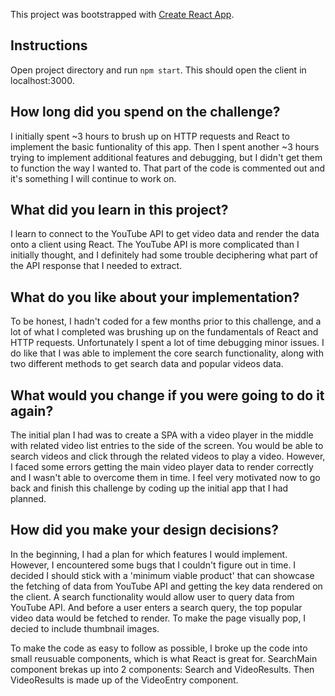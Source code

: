 This project was bootstrapped with [Create React App](https://github.com/facebook/create-react-app).

## Instructions
Open project directory and run `npm start`. This should open the client in localhost:3000.

## How long did you spend on the challenge?
I initially spent ~3 hours to brush up on HTTP requests and React to implement the basic funtionality of this app. Then I spent another ~3 hours trying to implement additional features and debugging, but I didn't get them to function the way I wanted to. That part of the code is commented out and it's something I will continue to work on.

## What did you learn in this project?
I learn to connect to the YouTube API to get video data and render the data onto a client using React. The YouTube API is more complicated than I initially thought, and I definitely had some trouble deciphering what part of the API response that I needed to extract.

## What do you like about your implementation?
To be honest, I hadn't coded for a few months prior to this challenge, and a lot of what I completed was brushing up on the fundamentals of React and HTTP requests. Unfortunately I spent a lot of time debugging minor issues. I do like that I was able to implement the core search functionality, along with two different methods to get search data and popular videos data.

## What would you change if you were going to do it again?
The initial plan I had was to create a SPA with a video player in the middle with related video list entries to the side of the screen. You would be able to search videos and click through the related videos to play a video. However, I faced some errors getting the main video player data to render correctly and I wasn't able to overcome them in time. I feel very motivated now to go back and finish this challenge by coding up the initial app that I had planned. 

## How did you make your design decisions?
In the beginning, I had a plan for which features I would implement. However, I encountered some bugs that I couldn't figure out in time. I decided I should stick with a 'minimum viable product' that can showcase the fetching of data from YouTube API and getting the key data rendered on the client. A search functionality would allow user to query data from YouTube API. And before a user enters a search query, the top popular video data would be fetched to render. To make the page visually pop, I decied to include thumbnail images.

To make the code as easy to follow as possible, I broke up the code into small reusuable components, which is what React is great for. SearchMain component brekas up into 2 components: Search and VideoResults. Then VideoResults is made up of the VideoEntry component.
